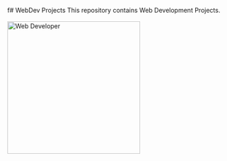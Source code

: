 f# WebDev Projects
This repository contains Web Development Projects.
<br><br>
<img align="center" alt="Web Developer" width="300" src="https://encrypted-tbn0.gstatic.com/images?q=tbn:ANd9GcS2vRKTrQa-IBKq0oAKRc-sQdBp-pKTRHiqwQ&usqp=CAU">

